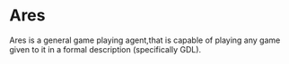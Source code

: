 # Ares

Ares is a general game playing agent,that is capable of playing any game given to it in a formal description (specifically GDL).
